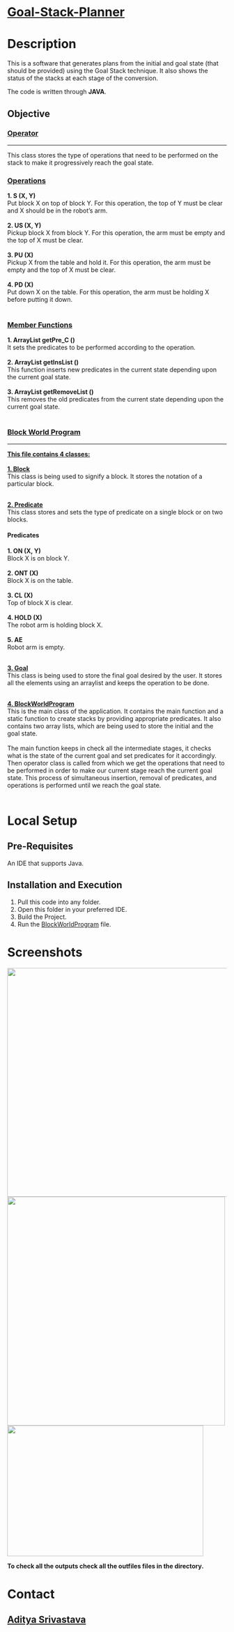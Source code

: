 # <ins>**Goal-Stack-Planner**</ins>
# Description
This is a software that generates plans from the initial and goal state (that should be provided) using the Goal Stack technique. It also shows the status of the stacks at each stage of the conversion. 

The code is written through **JAVA**.

## Objective

### [Operator](https://github.com/blank0826/Goal-Stack-Planner/blob/master/Operator.java)
----
This class stores the type of operations that need to be performed on the stack to make it progressively reach the goal state.<br/>
### **<ins>Operations</ins>**
 **1. S (X, Y)<br/>**
  Put block X on top of block Y. For this operation, the top of Y must be clear and X should be in the robot’s arm. <br/><br/>
  **2. US (X, Y) <br/>**
  Pickup block X from block Y. For this operation, the arm must be empty and the top of X must be clear.<br/><br/>
  **3. PU (X) <br/>**
  Pickup X from the table and hold it. For this operation, the arm must be empty and the top of X must be clear.<br/><br/>
  **4. PD (X) <br/>**
  Put down X on the table. For this operation, the arm must be holding X before putting it down. <br/><br/>

### **<ins>Member Functions</ins>**
  **1. ArrayList<Predicate> getPre_C ()**<br/>
  It sets the predicates to be performed according to the operation.<br/><br/>
  **2.  ArrayList<Predicate> getInsList ()**<br/>
  This function inserts new predicates in the current state depending upon the current goal state.<br/><br/>
  **3.  ArrayList<Predicate> getRemoveList ()**<br/>
  This removes the old predicates from the current state depending upon the current goal state.<br/><br/>


### [Block World Program](https://github.com/blank0826/Goal-Stack-Planner/blob/master/BlockWorldProgram.java)
----
  **<ins>This file contains 4 classes:</ins>** <br /><br />
  **<ins>1. Block**</ins><br/>
  This class is being used to signify a block. It stores the notation of a particular block.<br/><br/>
  
  **<ins>2. Predicate**</ins><br/>
  This class stores and sets the type of predicate on a single block or on two blocks.<br/>
  
  #### **Predicates**<br/>
   **1.	ON (X, Y)**<br/>
    Block X is on block Y.<br/><br/>
   **2.	ONT (X)**<br/>
    Block X is on the table.<br/><br/>
   **3.	CL (X)**<br/>
    Top of block X is clear.<br/><br/>
   **4.	HOLD (X)**<br/>
    The robot arm is holding block X.<br/><br/>
   **5.	AE**<br/>
    Robot arm is empty.<br/><br/>

  
  **<ins>3. Goal**</ins><br/>
  This class is being used to store the final goal desired by the user. It stores all the elements using an arraylist and keeps the operation to be done.<br/><br/>
  
  **<ins>4. BlockWorldProgram**</ins><br/>
  This is the main class of the application. It contains the main function and a static function to create stacks by providing appropriate predicates. It also contains two array   lists, which are being used to store the initial and the goal state. <br/><br/>
  The main function keeps in check all the intermediate stages, it checks what is the state of the current goal and set predicates for it accordingly. Then operator class is       called from which we get the operations that need to be performed in order to make our current stage reach the current goal state. This process of simultaneous insertion,       removal of predicates, and operations is performed until we reach the goal state.<br/><br/>

# Local Setup

## Pre-Requisites
An IDE that supports Java.
## Installation and Execution
1. Pull this code into any folder.<br />
2. Open this folder in your preferred IDE.<br />
3. Build the Project.<br />
4. Run the [BlockWorldProgram](https://github.com/blank0826/Goal-Stack-Planner/blob/master/BlockWorldProgram.java) file.<br />

# Screenshots
<img src="https://user-images.githubusercontent.com/33955028/141425506-8601c350-959c-4e2f-8e59-efdac7d18b87.png" width="600" height="525">
<img src="https://user-images.githubusercontent.com/33955028/141425549-3ab7c648-cf70-43b5-be1e-e1533cffff84.png" width="500" height="525">
<img src="https://user-images.githubusercontent.com/33955028/141425600-a3cbab38-f1c5-4f2e-b890-e3838464e2c8.png" width="450" height="300">

__To check all the outputs check all the outfiles files in the directory.__

  
# Contact
## [Aditya Srivastava](mailto:aditya26052002@gmail.com?subject=GitHub)
